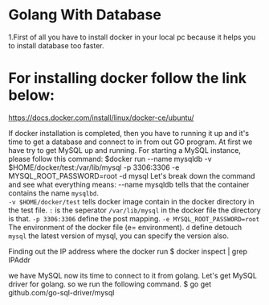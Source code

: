  Golang With Database
 ===================
 1.First of all you have to install docker in your local pc because it helps you to install database too faster.
 # For installing docker follow the link below:
 https://docs.docker.com/install/linux/docker-ce/ubuntu/
 
 If docker installation is completed, then you have to running it up and it's time to get a database and connect to in from out GO program.
 At first we have try to get MySQL up and running. For starting a MySQL instance, please follow this command:
 $docker run --name mysqldb -v $HOME/docker/test:/var/lib/mysql -p 3306:3306 -e MYSQL_ROOT_PASSWORD=root -d mysql
 Let's break down the command and see what everything means:
 --name mysqldb tells that the container contains the name ```mysqlbd```.  
 ```-v $HOME/docker/test``` tells docker image contain in the docker directory in the test file. 
 ```:``` is the seperator 
 ```/var/lib/mysql``` in the docker file the directory is that.
 ```-p 3306:3306``` define the post mapping.
 ```-e MYSQL_ROOT_PASSWORD=root``` The environment of the docker file (e= environment).
 ```d``` define detouch 
 ```mysql``` the latest version of mysql, you can specify the version also.
 
 Finding out the IP address where the docker run
 $ docker inspect <container name> | grep IPAddr
 
we have MySQL now its time to connect to it from golang.
Let's get MySQL driver for golang.
so we run the following command.
$ go get github.com/go-sql-driver/mysql

 

